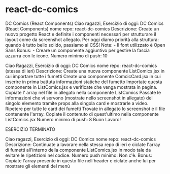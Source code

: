 # react-dc-comics
DC Comics (React Components)
Ciao ragazzi, Esercizio di oggi: DC Comics (React Components)
nome repo: react-dc-comics
Descrizione: Create un nuovo progetto React e definite i componenti necessari per strutturare il layout come da screenshot allegato. Per oggi diamo priorità alla struttura: quando è tutto bello solido, passiamo al CSS!
Note: - Il font utilizzato è Open Sans
Bonus: - Creare un componente aggiuntivo per gestire la fascia azzurra con le icone.
Numero minimo di push: 10

Ciao Ragazzi,
Esercizio di oggi: DC Comics
nome repo: react-dc-comics (stessa di ieri)
Descrizione:
Create una nuova componente ListComics.jsx in cui importare tutte i fumetti
Create una componente ComcicCard.jsx in cui inserire in prima battuta informazioni statiche del fumetto
Importate questa componente in ListComics.jsx e verificate che venga mostrata in pagina.
Copiate l' array nel file in allegato nella componente ListComics
Passate le informazioni che vi servono (mostrate nello screenshot in allegato) del singolo elemento tramite props alla singola card e mostrarle a video. Ripetere per tutte le card dei fumetti
Trovate in allegato lo screenshot e il file contenente l'array. Copiate il contenuto di quest'ultimo nella componente ListComics.jsx
Numero minimo di push: 8
Buon Lavoro!

ESERCIZIO TERMINATO

Ciao ragazzi, Esercizio di oggi: DC Comics nome repo: react-dc-comics
Descrizione: Continuate a lavorare nella stessa repo di ieri e ciclate l'array di fumetti all'interno della componente ListComics.jsx in modo tale da evitare le ripetizioni nel codice.
Numero push minimo: Non c'è.
Bonus: Copiate l'array presente in questo file nell'header e ciclate anche lui per mostrare gli elementi del menù